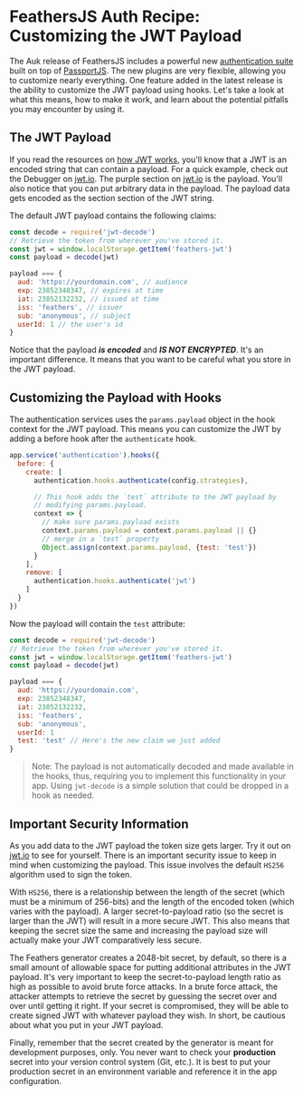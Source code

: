 # FeathersJS Auth Recipe: Customizing the JWT Payload

The Auk release of FeathersJS includes a powerful new [authentication suite](../../api/authentication/server.md) built on top of [PassportJS](http://www.passportjs.org/).  The new plugins are very flexible, allowing you to customize nearly everything.  One feature added in the latest release is the ability to customize the JWT payload using hooks.  Let's take a look at what this means, how to make it work, and learn about the potential pitfalls you may encounter by using it.

## The JWT Payload
If you read the resources on [how JWT works](./how-jwt-works.md), you'll know that a JWT is an encoded string that can contain a payload.  For a quick example, check out the Debugger on [jwt.io](https://jwt.io/).  The purple section on [jwt.io](https://jwt.io/) is the payload.  You'll also notice that you can put arbitrary data in the payload.  The payload data gets encoded as the section section of the JWT string.

The default JWT payload contains the following claims:

```js
const decode = require('jwt-decode')
// Retrieve the token from wherever you've stored it.
const jwt = window.localStorage.getItem('feathers-jwt')
const payload = decode(jwt)

payload === {
  aud: 'https://yourdomain.com', // audience
  exp: 23852348347, // expires at time
  iat: 23852132232, // issued at time
  iss: 'feathers', // issuer
  sub: 'anonymous', // subject
  userId: 1 // the user's id
}
```

Notice that the payload ***is encoded*** and ***IS NOT ENCRYPTED***.  It's an important difference.  It means that you want to be careful what you store in the JWT payload.

## Customizing the Payload with Hooks
The authentication services uses the `params.payload` object in the hook context for the JWT payload.  This means you can customize the JWT by adding a before hook after the `authenticate` hook.

```js
app.service('authentication').hooks({
  before: {
    create: [
      authentication.hooks.authenticate(config.strategies),

      // This hook adds the `test` attribute to the JWT payload by
      // modifying params.payload.
      context => {
        // make sure params.payload exists
        context.params.payload = context.params.payload || {}
        // merge in a `test` property
        Object.assign(context.params.payload, {test: 'test'})
      }
    ],
    remove: [
      authentication.hooks.authenticate('jwt')
    ]
  }
})
```

Now the payload will contain the `test` attribute:

```js
const decode = require('jwt-decode')
// Retrieve the token from wherever you've stored it.
const jwt = window.localStorage.getItem('feathers-jwt')
const payload = decode(jwt)

payload === {
  aud: 'https://yourdomain.com',
  exp: 23852348347,
  iat: 23852132232,
  iss: 'feathers',
  sub: 'anonymous',
  userId: 1
  test: 'test' // Here's the new claim we just added
}
```
> Note: The payload is not automatically decoded and made available in the hooks, thus, requiring you to implement this functionality in your app. Using `jwt-decode` is a simple solution that could be dropped in a hook as needed.

## Important Security Information
As you add data to the JWT payload the token size gets larger.  Try it out on [jwt.io](https://jwt.io/) to see for yourself.   There is an important security issue to keep in mind when customizing the payload.  This issue involves the default `HS256` algorithm used to sign the token.

With `HS256`, there is a relationship between the length of the secret (which must be a minimum of 256-bits) and the length of the encoded token (which varies with the payload).  A larger secret-to-payload ratio (so the secret is larger than the JWT) will result in a more secure JWT.  This also means that keeping the secret size the same and increasing the payload size will actually make your JWT comparatively less secure.

The Feathers generator creates a 2048-bit secret, by default, so there is a small amount of allowable space for putting additional attributes in the JWT payload.  It's very important to keep the secret-to-payload length ratio as high as possible to avoid brute force attacks.  In a brute force attack, the attacker attempts to retrieve the secret by guessing the secret over and over until getting it right.  If your secret is compromised, they will be able to create signed JWT with whatever payload they wish.  In short, be cautious about what you put in your JWT payload.

Finally, remember that the secret created by the generator is meant for development purposes, only.  You never want to check your **production** secret into your version control system (Git, etc.).  It is best to put your production secret in an environment variable and reference it in the app configuration.
